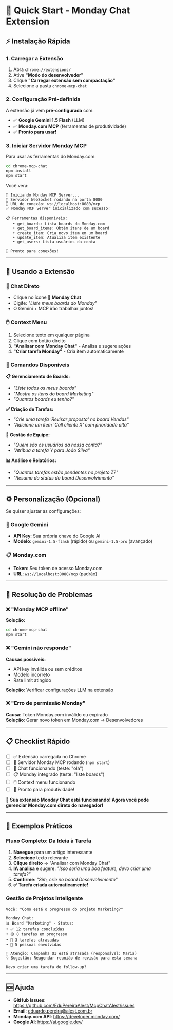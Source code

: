 # 🚀 Quick Start - Monday Chat Extension

## ⚡ Instalação Rápida

### 1. **Carregar a Extensão**
1. Abra `chrome://extensions/`
2. Ative **"Modo do desenvolvedor"**
3. Clique **"Carregar extensão sem compactação"**
4. Selecione a pasta `chrome-mcp-chat`

### 2. **Configuração Pré-definida**

A extensão já vem **pré-configurada** com:
- ✅ **Google Gemini 1.5 Flash** (LLM)
- ✅ **Monday.com MCP** (ferramentas de produtividade)
- ✅ **Pronto para usar!**

### 3. **Iniciar Servidor Monday MCP**

Para usar as ferramentas do Monday.com:

```bash
cd chrome-mcp-chat
npm install
npm start
```

Você verá:
```
🚀 Iniciando Monday MCP Server...
📡 Servidor WebSocket rodando na porta 8080
🔗 URL de conexão: ws://localhost:8080/mcp
✅ Monday MCP Server inicializado com sucesso!

📋 Ferramentas disponíveis:
   • get_boards: Lista boards do Monday.com
   • get_board_items: Obtém itens de um board
   • create_item: Cria novo item em um board
   • update_item: Atualiza item existente
   • get_users: Lista usuários da conta

🎯 Pronto para conexões!
```

---

## 🎯 Usando a Extensão

### **💬 Chat Direto**
- Clique no ícone **🤖 Monday Chat**
- Digite: *"Liste meus boards do Monday"*
- O Gemini + MCP irão trabalhar juntos!

### **🖱️ Context Menu**
1. Selecione texto em qualquer página
2. Clique com botão direito
3. **"Analisar com Monday Chat"** - Analisa e sugere ações
4. **"Criar tarefa Monday"** - Cria item automaticamente

### **🔧 Comandos Disponíveis**

**📋 Gerenciamento de Boards:**
- *"Liste todos os meus boards"*
- *"Mostre os itens do board Marketing"*
- *"Quantos boards eu tenho?"*

**✅ Criação de Tarefas:**
- *"Crie uma tarefa 'Revisar proposta' no board Vendas"*
- *"Adicione um item 'Call cliente X' com prioridade alta"*

**👥 Gestão de Equipe:**
- *"Quem são os usuários da nossa conta?"*
- *"Atribua a tarefa Y para João Silva"*

**📊 Análise e Relatórios:**
- *"Quantas tarefas estão pendentes no projeto Z?"*
- *"Resumo do status do board Desenvolvimento"*

---

## ⚙️ Personalização (Opcional)

Se quiser ajustar as configurações:

### **🧠 Google Gemini**
- **API Key**: Sua própria chave do Google AI
- **Modelo**: `gemini-1.5-flash` (rápido) ou `gemini-1.5-pro` (avançado)

### **📋 Monday.com**
- **Token**: Seu token de acesso Monday.com
- **URL**: `ws://localhost:8080/mcp` (padrão)

---

## 🚨 Resolução de Problemas

### **❌ "Monday MCP offline"**
**Solução:**
```bash
cd chrome-mcp-chat
npm start
```

### **❌ "Gemini não responde"**
**Causas possíveis:**
- API key inválida ou sem créditos
- Modelo incorreto
- Rate limit atingido

**Solução**: Verificar configurações LLM na extensão

### **❌ "Erro de permissão Monday"**
**Causa**: Token Monday.com inválido ou expirado  
**Solução**: Gerar novo token em Monday.com → Desenvolvedores

---

## 📋 Checklist Rápido

- [ ] ✅ Extensão carregada no Chrome
- [ ] 🚀 Servidor Monday MCP rodando (`npm start`)
- [ ] 💬 Chat funcionando (teste: "olá")
- [ ] 📋 Monday integrado (teste: "liste boards")
- [ ] 🖱️ Context menu funcionando
- [ ] 🎯 Pronto para produtividade!

**🎉 Sua extensão Monday Chat está funcionando! Agora você pode gerenciar Monday.com direto do navegador!**

---

## 🎪 Exemplos Práticos

### **Fluxo Completo: Da Ideia à Tarefa**
1. **Navegue** para um artigo interessante
2. **Selecione** texto relevante
3. **Clique direito** → "Analisar com Monday Chat"
4. **IA analisa** e sugere: *"Isso seria uma boa feature, devo criar uma tarefa?"*
5. **Confirme**: *"Sim, crie no board Desenvolvimento"*
6. **✅ Tarefa criada automaticamente!**

### **Gestão de Projetos Inteligente**
```
Você: "Como está o progresso do projeto Marketing?"

Monday Chat: 
📊 Board "Marketing" - Status:
• ✅ 12 tarefas concluídas
• 🟡 8 tarefas em progresso  
• 🔴 3 tarefas atrasadas
• 👥 5 pessoas envolvidas

🚨 Atenção: Campanha Q1 está atrasada (responsável: Maria)
💡 Sugestão: Reagendar reunião de revisão para esta semana

Devo criar uma tarefa de follow-up?
```

---

## 🆘 Ajuda

- **GitHub Issues**: https://github.com/EduPereiraAlest/McpChatAlest/issues
- **Email**: eduardo.pereira@alest.com.br
- **Monday.com API**: https://developer.monday.com/
- **Google AI**: https://ai.google.dev/
